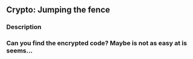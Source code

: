 ## Crypto: Jumping the fence

### Description
### Can you find the encrypted code? Maybe is not as easy at is seems...  

<!-- The code is the next 12 words of the song without spaces, jumps, comas and dots -->

